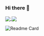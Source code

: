 ### Hi there 👋

<a href="https://github.com/anuraghazra/github-readme-stats">
  <img align="center" src="https://github-readme-stats.vercel.app/api?username=Diego-Guarise&show_icons=true&hide_border=1&theme=flag-india" />
</a>
<a href="https://github.com/anuraghazra/convoychat">
  <img align="center" src="https://github-readme-stats.vercel.app/api/top-langs/?username=Diego-Guarise&theme=flag-india&layout=compact" />
</a>

![Readme Card](https://github-readme-stats.vercel.app/api/pin/?username=Diego-Guarise&theme=flag-india&repo=holbertonschool-higher_level_programming)
